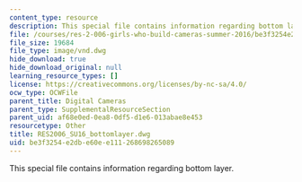 ```yaml
---
content_type: resource
description: This special file contains information regarding bottom layer.
file: /courses/res-2-006-girls-who-build-cameras-summer-2016/be3f3254e2dbe60ee111268698265089_RES2006_SU16_bottomlayer.dwg
file_size: 19684
file_type: image/vnd.dwg
hide_download: true
hide_download_original: null
learning_resource_types: []
license: https://creativecommons.org/licenses/by-nc-sa/4.0/
ocw_type: OCWFile
parent_title: Digital Cameras
parent_type: SupplementalResourceSection
parent_uid: af68e0ed-0ea8-0df5-d1e6-013abae8e453
resourcetype: Other
title: RES2006_SU16_bottomlayer.dwg
uid: be3f3254-e2db-e60e-e111-268698265089
---
```

This special file contains information regarding bottom layer.